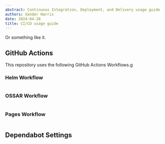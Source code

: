 ```yaml
---
abstract: Continuous Integration, Deployment, and Delivery usage guide.
authors: Xander Harris
date: 2024-04-28
title: CI/CD usage guide
---
```


Or something like it.

## GitHub Actions

This repository uses the following GitHub Actions Workflows.g

### Helm Workflow

```{autoyaml} .github/workflows/helm.yml
```

### OSSAR Workflow

```{autoyaml} .github/workflows/ossar.yml
```

### Pages Workflow

```{autoyaml} .github/workflows/pages.yml
```

## Dependabot Settings

```{autoyaml} .github/dependabot.yml
```

```{sectionauthor} Xander Harris <xandertheharris@gmail.com>
```
